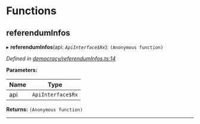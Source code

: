 

# Functions

<a id="referenduminfos"></a>

##  referendumInfos

▸ **referendumInfos**(api: *`ApiInterface$Rx`*): `(Anonymous function)`

*Defined in [democracy/referendumInfos.ts:14](https://github.com/polkadot-js/api/blob/c431815/packages/api-derive/src/democracy/referendumInfos.ts#L14)*

**Parameters:**

| Name | Type |
| ------ | ------ |
| api | `ApiInterface$Rx` |

**Returns:** `(Anonymous function)`

___

